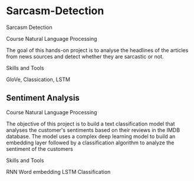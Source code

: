 # Sarcasm-Detection

Sarcasm Detection

Course Natural Language Processing

The goal of this hands-on project is to analyse the headlines of the articles from news sources and detect whether they are sarcastic or not.

Skills and Tools

GloVe, Classication, LSTM

## Sentiment Analysis

Course Natural Language Processing

The objective of this project is to build a text classification model that analyses the customer's sentiments based on their reviews in the IMDB database. The model uses a complex deep learning model to build an embedding layer followed by a classification algorithm to analyze the sentiment of the customers

Skills and Tools

RNN Word embedding LSTM Classification
